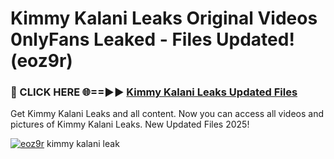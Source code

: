 # Kimmy Kalani Leaks Original Videos 0nlyFans Leaked - Files Updated! (eoz9r)

<h3>🔴 CLICK HERE 🌐==►► <a href="https://tinyurl.com/x26r9saj" rel="nofollow">Kimmy Kalani Leaks Updated Files</a></h3>

Get Kimmy Kalani Leaks and all content. Now you can access all videos and pictures of Kimmy Kalani Leaks. New Updated Files 2025!

[![eoz9r](https://i.imgur.com/LkgZPqh.gif)](https://tinyurl.com/x26r9saj)
kimmy kalani leak